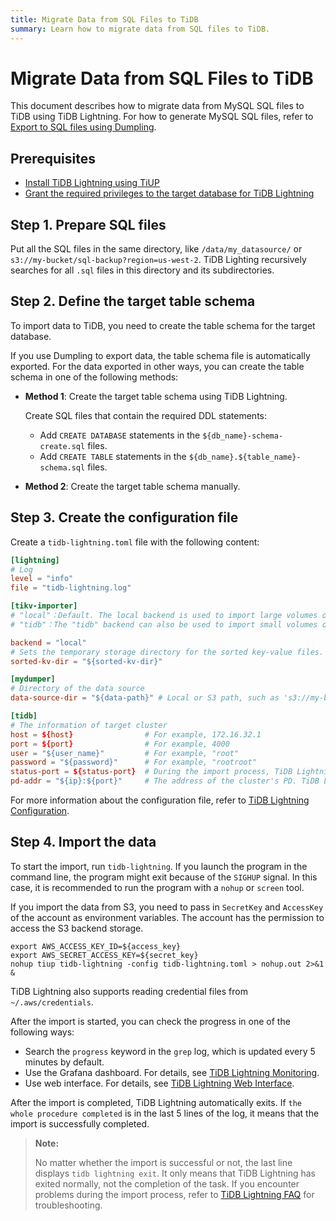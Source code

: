 ```yaml
---
title: Migrate Data from SQL Files to TiDB
summary: Learn how to migrate data from SQL files to TiDB.
---
```


# Migrate Data from SQL Files to TiDB

This document describes how to migrate data from MySQL SQL files to TiDB using TiDB Lightning. For how to generate MySQL SQL files, refer to [Export to SQL files using Dumpling](/dumpling-overview.md#export-to-sql-files).

## Prerequisites

- [Install TiDB Lightning using TiUP](/migration-tools.md)
- [Grant the required privileges to the target database for TiDB Lightning](/tidb-lightning/tidb-lightning-faq.md#what-are-the-privilege-requirements-for-the-target-database)

## Step 1. Prepare SQL files

Put all the SQL files in the same directory, like `/data/my_datasource/` or `s3://my-bucket/sql-backup?region=us-west-2`. TiDB Lighting recursively searches for all `.sql` files in this directory and its subdirectories.

## Step 2. Define the target table schema

To import data to TiDB, you need to create the table schema for the target database.

If you use Dumpling to export data, the table schema file is automatically exported. For the data exported in other ways, you can create the table schema in one of the following methods:

+ **Method 1**: Create the target table schema using TiDB Lightning.

    Create SQL files that contain the required DDL statements:

    - Add `CREATE DATABASE` statements in the `${db_name}-schema-create.sql` files.
    - Add `CREATE TABLE` statements in the `${db_name}.${table_name}-schema.sql` files.

+ **Method 2**: Create the target table schema manually.

## Step 3. Create the configuration file

Create a `tidb-lightning.toml` file with the following content:


```toml
[lightning]
# Log
level = "info"
file = "tidb-lightning.log"

[tikv-importer]
# "local"：Default. The local backend is used to import large volumes of data (around or more than 1 TiB). During the import, the target TiDB cluster cannot provide any service.
# "tidb"：The "tidb" backend can also be used to import small volumes of data (less than 1 TiB). During the import, the target TiDB cluster can provide service normally. For the information about backend mode, refer to https://docs.pingcap.com/tidb/stable/tidb-lightning-backends.

backend = "local"
# Sets the temporary storage directory for the sorted key-value files. The directory must be empty, and the storage space must be greater than the size of the dataset to be imported. For better import performance, it is recommended to use a directory different from `data-source-dir` and use flash storage and exclusive I/O for the directory.
sorted-kv-dir = "${sorted-kv-dir}"

[mydumper]
# Directory of the data source
data-source-dir = "${data-path}" # Local or S3 path, such as 's3://my-bucket/sql-backup?region=us-west-2'

[tidb]
# The information of target cluster
host = ${host}                # For example, 172.16.32.1
port = ${port}                # For example, 4000
user = "${user_name}"         # For example, "root"
password = "${password}"      # For example, "rootroot"
status-port = ${status-port}  # During the import process, TiDB Lightning needs to obtain table schema information from the "Status Port" of TiDB, such as 10080.
pd-addr = "${ip}:${port}"     # The address of the cluster's PD. TiDB Lightning obtains some information through PD, such as 172.16.31.3:2379. When backend = "local", you must correctly specify status-port and pd-addr. Otherwise, the import will encounter errors.
```

For more information about the configuration file, refer to [TiDB Lightning Configuration](/tidb-lightning/tidb-lightning-configuration.md).

## Step 4. Import the data

To start the import, run `tidb-lightning`. If you launch the program in the command line, the program might exit because of the `SIGHUP` signal. In this case, it is recommended to run the program with a `nohup` or `screen` tool.

If you import the data from S3, you need to pass in `SecretKey` and `AccessKey` of the account as environment variables. The account has the permission to access the S3 backend storage.


```shell
export AWS_ACCESS_KEY_ID=${access_key}
export AWS_SECRET_ACCESS_KEY=${secret_key}
nohup tiup tidb-lightning -config tidb-lightning.toml > nohup.out 2>&1 &
```

TiDB Lightning also supports reading credential files from `~/.aws/credentials`.

After the import is started, you can check the progress in one of the following ways:

- Search the `progress` keyword in the `grep` log, which is updated every 5 minutes by default.
- Use the Grafana dashboard. For details, see [TiDB Lightning Monitoring](/tidb-lightning/monitor-tidb-lightning.md).
- Use web interface. For details, see [TiDB Lightning Web Interface](/tidb-lightning/tidb-lightning-web-interface.md).

After the import is completed, TiDB Lightning automatically exits. If `the whole procedure completed` is in the last 5 lines of the log, it means that the import is successfully completed.

> **Note:**
>
> No matter whether the import is successful or not, the last line displays `tidb lightning exit`. It only means that TiDB Lightning has exited normally, not the completion of the task.
If you encounter problems during the import process, refer to [TiDB Lightning FAQ](/tidb-lightning/tidb-lightning-faq.md) for troubleshooting.
